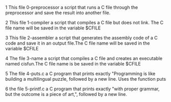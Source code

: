 1 This file 0-preprocessor a script that runs a C file through the preprocessor and save the result into another file.

2 This file 1-compiler a script that compiles a C file but does not link. The C file name will be saved in the variable $CFILE

3 This file 2-assembler a script that generates the assembly code of a C code and save it in an output file.The C file name will be saved in the variable $CFILE

4 The file 3-name a script that compiles a C file and creates an executable named cisfun.The C file name is be saved in the variable $CFILE

5 The file 4-puts.c a C program that prints exactly "Programming is like building a multilingual puzzle, followed by a new line. Uses the function puts

6 the file 5-printf.c a C program that prints exactly "with proper grammar, but the outcome is a piece of art,", followed by a new line. 
